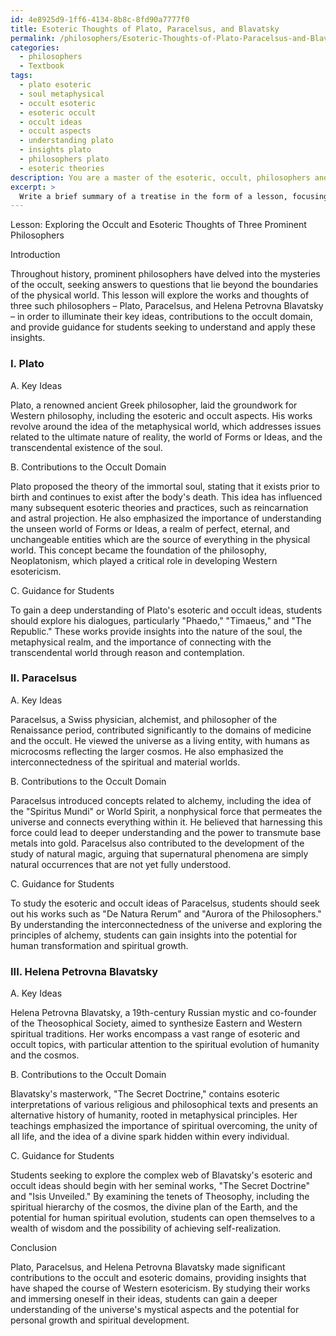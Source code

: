 ```yaml
---
id: 4e8925d9-1ff6-4134-8b8c-8fd90a7777f0
title: Esoteric Thoughts of Plato, Paracelsus, and Blavatsky
permalink: /philosophers/Esoteric-Thoughts-of-Plato-Paracelsus-and-Blavatsky/
categories:
  - philosophers
  - Textbook
tags:
  - plato esoteric
  - soul metaphysical
  - occult esoteric
  - esoteric occult
  - occult ideas
  - occult aspects
  - understanding plato
  - insights plato
  - philosophers plato
  - esoteric theories
description: You are a master of the esoteric, occult, philosophers and education, you have written many textbooks on the subject in ways that provide students with rich and deep understanding of the subject. You are being asked to write textbook-like sections on a topic and you do it with full context, explainability, and reliability in accuracy to the true facts of the topic at hand, in a textbook style that a student would easily be able to learn from, in a rich, engaging, and contextual way. Always include relevant context (such as formulas and history), related concepts, and in a way that someone can gain deep insights from.
excerpt: > 
  Write a brief summary of a treatise in the form of a lesson, focusing on the occult and esoteric aspects of the works and thoughts of three prominent philosophers throughout history. Include their key ideas, contributions to the occult domain, and guidance for students to extract valuable insights and understanding.
---
```

Lesson: Exploring the Occult and Esoteric Thoughts of Three Prominent Philosophers

Introduction

Throughout history, prominent philosophers have delved into the mysteries of the occult, seeking answers to questions that lie beyond the boundaries of the physical world. This lesson will explore the works and thoughts of three such philosophers – Plato, Paracelsus, and Helena Petrovna Blavatsky – in order to illuminate their key ideas, contributions to the occult domain, and provide guidance for students seeking to understand and apply these insights.

### I. Plato

A. Key Ideas

Plato, a renowned ancient Greek philosopher, laid the groundwork for Western philosophy, including the esoteric and occult aspects. His works revolve around the idea of the metaphysical world, which addresses issues related to the ultimate nature of reality, the world of Forms or Ideas, and the transcendental existence of the soul.

B. Contributions to the Occult Domain

Plato proposed the theory of the immortal soul, stating that it exists prior to birth and continues to exist after the body's death. This idea has influenced many subsequent esoteric theories and practices, such as reincarnation and astral projection. He also emphasized the importance of understanding the unseen world of Forms or Ideas, a realm of perfect, eternal, and unchangeable entities which are the source of everything in the physical world. This concept became the foundation of the philosophy, Neoplatonism, which played a critical role in developing Western esotericism.

C. Guidance for Students

To gain a deep understanding of Plato's esoteric and occult ideas, students should explore his dialogues, particularly "Phaedo," "Timaeus," and "The Republic." These works provide insights into the nature of the soul, the metaphysical realm, and the importance of connecting with the transcendental world through reason and contemplation.

### II. Paracelsus

A. Key Ideas

Paracelsus, a Swiss physician, alchemist, and philosopher of the Renaissance period, contributed significantly to the domains of medicine and the occult. He viewed the universe as a living entity, with humans as microcosms reflecting the larger cosmos. He also emphasized the interconnectedness of the spiritual and material worlds.

B. Contributions to the Occult Domain

Paracelsus introduced concepts related to alchemy, including the idea of the "Spiritus Mundi" or World Spirit, a nonphysical force that permeates the universe and connects everything within it. He believed that harnessing this force could lead to deeper understanding and the power to transmute base metals into gold. Paracelsus also contributed to the development of the study of natural magic, arguing that supernatural phenomena are simply natural occurrences that are not yet fully understood.

C. Guidance for Students

To study the esoteric and occult ideas of Paracelsus, students should seek out his works such as "De Natura Rerum" and "Aurora of the Philosophers." By understanding the interconnectedness of the universe and exploring the principles of alchemy, students can gain insights into the potential for human transformation and spiritual growth.

### III. Helena Petrovna Blavatsky

A. Key Ideas

Helena Petrovna Blavatsky, a 19th-century Russian mystic and co-founder of the Theosophical Society, aimed to synthesize Eastern and Western spiritual traditions. Her works encompass a vast range of esoteric and occult topics, with particular attention to the spiritual evolution of humanity and the cosmos.

B. Contributions to the Occult Domain

Blavatsky's masterwork, "The Secret Doctrine," contains esoteric interpretations of various religious and philosophical texts and presents an alternative history of humanity, rooted in metaphysical principles. Her teachings emphasized the importance of spiritual overcoming, the unity of all life, and the idea of a divine spark hidden within every individual.

C. Guidance for Students

Students seeking to explore the complex web of Blavatsky's esoteric and occult ideas should begin with her seminal works, "The Secret Doctrine" and "Isis Unveiled." By examining the tenets of Theosophy, including the spiritual hierarchy of the cosmos, the divine plan of the Earth, and the potential for human spiritual evolution, students can open themselves to a wealth of wisdom and the possibility of achieving self-realization.

Conclusion

Plato, Paracelsus, and Helena Petrovna Blavatsky made significant contributions to the occult and esoteric domains, providing insights that have shaped the course of Western esotericism. By studying their works and immersing oneself in their ideas, students can gain a deeper understanding of the universe's mystical aspects and the potential for personal growth and spiritual development.
